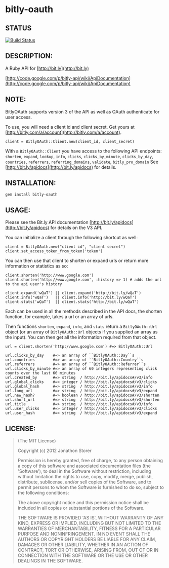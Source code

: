 # bitly-oauth

## STATUS

[![Build Status](https://secure.travis-ci.org/jonstorer/bitly-oauth.png)](http://travis-ci.org/jonstorer/bitly-oauth)

## DESCRIPTION:

A Ruby API for [http://bit.ly](http://bit.ly)

[http://code.google.com/p/bitly-api/wiki/ApiDocumentation](http://code.google.com/p/bitly-api/wiki/ApiDocumentation)

## NOTE:

BitlyOAuth supports version 3 of the API as well as OAuth authenticate for user access.

To use, you will need a client id and client secret. Get yours at [http://bitly.com/a/account](http://bitly.com/a/account).

    client = BitlyOAuth::Client.new(client_id, client_secret)

With a ``BitlyOAuth::Client`` you have access to the following API endpoints:
``shorten``, ``expand``, ``lookup``, ``info``, ``clicks``, ``clicks_by_minute``,
``clicks_by_day``, ``countries``, ``referrers``, ``referring_domains``,
``validate``, ``bitly_pro_domain``  See [http://bit.ly/apidocs](http://bit.ly/apidocs) for details.

## INSTALLATION:

    gem install bitly-oauth

## USAGE:

Please see the Bit.ly API documentation [http://bit.ly/apidocs](http://bit.ly/apidocs) for details on the V3 API.

You can initialize a client through the following shortcut as well:

    client = BitlyOAuth.new("client id", "client secret")
    client.set_access_token_from_token('token')

You can then use that client to shorten or expand urls or return more information or statistics as so:

    client.shorten('http://www.google.com')
    client.shorten('http://www.google.com', :history => 1) # adds the url to the api user's history

    client.expand('wQaT') || client.expand('http://bit.ly/wQaT')
    client.info('wQaT')   || client.info('http://bit.ly/wQaT')
    client.stats('wQaT')  || client.stats('http://bit.ly/wQaT')

Each can be used in all the methods described in the API docs, the shorten function, for example, takes a url or an array of urls.

Then functions ``shorten``, ``expand``, ``info``, and ``stats`` return a ``BitlyOAuth::Url`` object (or an array of ``BitlyOAuth::Url`` objects if you supplied an array as the input). You can then get all the information required from that object.

    url = client.shorten('http://www.google.com') #=> BitlyOAuth::Url

    url.clicks_by_day    #=> an array of ``BitlyOAuth::Day``s
    url.countries        #=> an array of ``BitlyOAuth::Country``s
    url.referrers        #=> an array of ``BitlyOAuth::Referrer``s
    url.clicks_by_minute #=> an array of 60 integers representing click counts over the last 60 minutes
    url.created_by       #=> string  / http://bit.ly/apidocs#/v3/info
    url.global_clicks    #=> integer / http://bit.ly/apidocs#/v3/clicks
    url.global_hash      #=> string  / http://bit.ly/apidocs#/v3/info
    url.long_url         #=> string  / http://bit.ly/apidocs#/v3/expand
    url.new_hash?        #=> boolean / http://bit.ly/apidocs#/v3/shorten
    url.short_url        #=> string  / http://bit.ly/apidocs#/v3/shorten
    url.title            #=> string  / http://bit.ly/apidocs#/v3/info
    url.user_clicks      #=> integer / http://bit.ly/apidocs#/v3/clicks
    url.user_hash        #=> string  / http://bit.ly/apidocs#/v3/expand

## LICENSE:

> (The MIT License)
>
> Copyright (c) 2012 Jonathon Storer
>
> Permission is hereby granted, free of charge, to any person obtaining
> a copy of this software and associated documentation files (the
> 'Software'), to deal in the Software without restriction, including
> without limitation the rights to use, copy, modify, merge, publish,
> distribute, sublicense, and/or sell copies of the Software, and to
> permit persons to whom the Software is furnished to do so, subject to
> the following conditions:
>
> The above copyright notice and this permission notice shall be
> included in all copies or substantial portions of the Software.
>
> THE SOFTWARE IS PROVIDED 'AS IS', WITHOUT WARRANTY OF ANY KIND,
> EXPRESS OR IMPLIED, INCLUDING BUT NOT LIMITED TO THE WARRANTIES OF
> MERCHANTABILITY, FITNESS FOR A PARTICULAR PURPOSE AND NONINFRINGEMENT.
> IN NO EVENT SHALL THE AUTHORS OR COPYRIGHT HOLDERS BE LIABLE FOR ANY
> CLAIM, DAMAGES OR OTHER LIABILITY, WHETHER IN AN ACTION OF CONTRACT,
> TORT OR OTHERWISE, ARISING FROM, OUT OF OR IN CONNECTION WITH THE
> SOFTWARE OR THE USE OR OTHER DEALINGS IN THE SOFTWARE.
